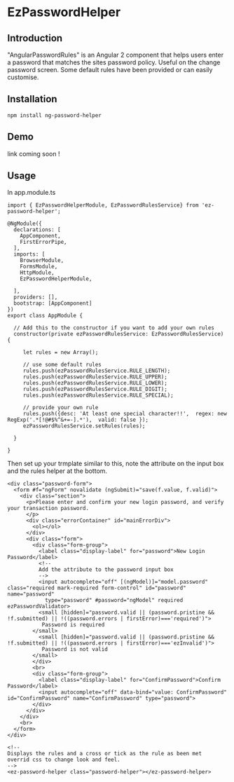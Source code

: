 # EzPasswordHelper

## Introduction

"AngularPasswordRules" is an Angular 2 component that helps users enter a password 
that matches the sites password policy. Useful on the change password screen. Some default
rules have been provided or can easily customise.

## Installation

```
npm install ng-password-helper
```

## Demo

link coming soon ! 

## Usage

In app.module.ts

```
import { EzPasswordHelperModule, EzPasswordRulesService} from 'ez-password-helper';

@NgModule({
  declarations: [
    AppComponent,
    FirstErrorPipe,
  ],
  imports: [
    BrowserModule,
    FormsModule,
    HttpModule,
    EzPasswordHelperModule,

  ],
  providers: [],
  bootstrap: [AppComponent]
})
export class AppModule {

  // Add this to the constructor if you want to add your own rules
  constructor(private ezPasswordRulesService: EzPasswordRulesService) {
      
     let rules = new Array();

     // use some default rules
     rules.push(ezPasswordRulesService.RULE_LENGTH);
     rules.push(ezPasswordRulesService.RULE_UPPER);
     rules.push(ezPasswordRulesService.RULE_LOWER);
     rules.push(ezPasswordRulesService.RULE_DIGIT);
     rules.push(ezPasswordRulesService.RULE_SPECIAL); 

     // provide your own rule
     rules.push({desc: 'At least one special character!!',  regex: new RegExp('.*[!@#$%^&+=-].*'),  valid: false });
     ezPasswordRulesService.setRules(rules);
     
  }

}

```

Then set up your trmplate similar to this, note the attribute on the input box
and the rules helper at the bottom.

```
<div class="password-form">
  <form #f="ngForm" novalidate (ngSubmit)="save(f.value, f.valid)">
    <div class="section">
      <p>Please enter and confirm your new login password, and verify your transaction password.
      </p>
      <div class="errorContainer" id="mainErrorDiv">
        <ol></ol>
      </div>
      <div class="form">
        <div class="form-group">
          <label class="display-label" for="password">New Login Password</label>
          <!--
          Add the attribute to the password input box 
          -->
          <input autocomplete="off" [(ngModel)]="model.password" class="required mark-required form-control" id="password" name="password"
            type="password" #password="ngModel" required ezPasswordValidator>
          <small [hidden]="password.valid || (password.pristine && !f.submitted) || !((password.errors | firstError)==='required')">
           Password is required
        </small>
          <small [hidden]="password.valid || (password.pristine && !f.submitted) || !((password.errors | firstError)==='ezInvalid')">
           Password is not valid
        </small>
        </div>
        <br>
        <div class="form-group">
          <label class="display-label" for="ConfirmPassword">Confirm Password</label>
          <input autocomplete="off" data-bind="value: ConfirmPassword" id="ConfirmPassword" name="ConfirmPassword" type="password">
        </div>
      </div>
    </div>
    <br>
  </form>
</div>

<!--
Displays the rules and a cross or tick as the rule as been met
overrid css to change look and feel.
-->
<ez-password-helper class="password-helper"></ez-password-helper>

```
